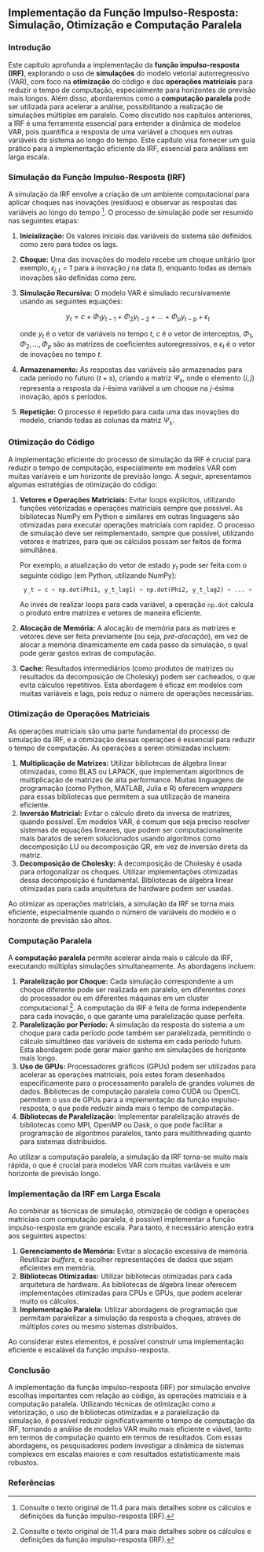 ## Implementação da Função Impulso-Resposta: Simulação, Otimização e Computação Paralela

### Introdução
Este capítulo aprofunda a implementação da **função impulso-resposta (IRF)**, explorando o uso de **simulações** do modelo vetorial autorregressivo (VAR), com foco na **otimização** do código e das **operações matriciais** para reduzir o tempo de computação, especialmente para horizontes de previsão mais longos. Além disso, abordaremos como a **computação paralela** pode ser utilizada para acelerar a análise, possibilitando a realização de simulações múltiplas em paralelo. Como discutido nos capítulos anteriores, a IRF é uma ferramenta essencial para entender a dinâmica de modelos VAR, pois quantifica a resposta de uma variável a choques em outras variáveis do sistema ao longo do tempo.  Este capítulo visa fornecer um guia prático para a implementação eficiente da IRF, essencial para análises em larga escala.

### Simulação da Função Impulso-Resposta (IRF)
A simulação da IRF envolve a criação de um ambiente computacional para aplicar choques nas inovações (resíduos) e observar as respostas das variáveis ao longo do tempo [^1]. O processo de simulação pode ser resumido nas seguintes etapas:

1. **Inicialização:** Os valores iniciais das variáveis do sistema são definidos como zero para todos os lags.
2. **Choque:** Uma das inovações do modelo recebe um choque unitário (por exemplo, $\epsilon_{j,t}=1$ para a inovação $j$ na data $t$), enquanto todas as demais inovações são definidas como zero.
3. **Simulação Recursiva:** O modelo VAR é simulado recursivamente usando as seguintes equações:

     $$y_t = c + \Phi_1 y_{t-1} + \Phi_2 y_{t-2} + \ldots + \Phi_p y_{t-p} + \epsilon_t $$

     onde $y_t$ é o vetor de variáveis no tempo $t$, $c$ é o vetor de interceptos, $\Phi_1, \Phi_2, ..., \Phi_p$ são as matrizes de coeficientes autoregressivos, e $\epsilon_t$ é o vetor de inovações no tempo $t$.
4. **Armazenamento:** As respostas das variáveis são armazenadas para cada período no futuro ($t+s$), criando a matriz $\Psi_s$, onde o elemento $(i,j)$  representa a resposta da *i*-ésima variável a um choque na *j*-ésima inovação, após *s* períodos.
5. **Repetição:** O processo é repetido para cada uma das inovações do modelo, criando todas as colunas da matriz $\Psi_s$.

### Otimização do Código
A implementação eficiente do processo de simulação da IRF é crucial para reduzir o tempo de computação, especialmente em modelos VAR com muitas variáveis e um horizonte de previsão longo. A seguir, apresentamos algumas estratégias de otimização do código:

1. **Vetores e Operações Matriciais:** Evitar loops explícitos, utilizando funções vetorizadas e operações matriciais sempre que possível. As bibliotecas NumPy em Python e similares em outras linguagens são otimizadas para executar operações matriciais com rapidez. O processo de simulação deve ser reimplementado, sempre que possível, utilizando vetores e matrizes, para que os cálculos possam ser feitos de forma simultânea.

   Por exemplo, a atualização do vetor de estado $y_t$ pode ser feita com o seguinte código (em Python, utilizando NumPy):
    ```python
     y_t = c + np.dot(Phi1, y_t_lag1) + np.dot(Phi2, y_t_lag2) + ... + np.dot(Phi_p, y_t_lagp) + epsilon_t
    ```
    Ao invés de realizar loops para cada variável, a operação `np.dot` calcula o produto entre matrizes e vetores de maneira eficiente.

2. **Alocação de Memória:** A alocação de memória para as matrizes e vetores deve ser feita previamente (ou seja, *pré-alocação*), em vez de alocar a memória dinamicamente em cada passo da simulação, o qual pode gerar gastos extras de computação.
3. **Cache:** Resultados intermediários (como produtos de matrizes ou resultados da decomposição de Cholesky) podem ser cacheados, o que evita cálculos repetitivos. Esta abordagem é eficaz em modelos com muitas variáveis e lags, pois reduz o número de operações necessárias.

### Otimização de Operações Matriciais
As operações matriciais são uma parte fundamental do processo de simulação da IRF, e a otimização dessas operações é essencial para reduzir o tempo de computação. As operações a serem otimizadas incluem:

1.  **Multiplicação de Matrizes:** Utilizar bibliotecas de álgebra linear otimizadas, como BLAS ou LAPACK, que implementam algoritmos de multiplicação de matrizes de alta performance.  Muitas linguagens de programação (como Python, MATLAB, Julia e R) oferecem *wrappers* para essas bibliotecas que permitem a sua utilização de maneira eficiente.
2. **Inversão Matricial:** Evitar o cálculo direto da inversa de matrizes, quando possível. Em modelos VAR, é comum que seja preciso resolver sistemas de equações lineares, que podem ser computacionalmente mais baratos de serem solucionados usando algoritmos como decomposição LU ou decomposição QR, em vez de inversão direta da matriz.
3. **Decomposição de Cholesky:** A decomposição de Cholesky é usada para ortogonalizar os choques. Utilizar implementações otimizadas dessa decomposição é fundamental. Bibliotecas de álgebra linear otimizadas para cada arquitetura de hardware podem ser usadas.

Ao otimizar as operações matriciais, a simulação da IRF se torna mais eficiente, especialmente quando o número de variáveis do modelo e o horizonte de previsão são altos.

### Computação Paralela
A **computação paralela** permite acelerar ainda mais o cálculo da IRF, executando múltiplas simulações simultaneamente. As abordagens incluem:

1.  **Paralelização por Choque:** Cada simulação correspondente a um choque diferente pode ser realizada em paralelo, em diferentes *cores* do processador ou em diferentes máquinas em um cluster computacional [^1]. A computação da IRF é feita de forma independente para cada inovação, o que garante uma paralelização quase perfeita.
2.  **Paralelização por Período:** A simulação da resposta do sistema a um choque para cada período pode também ser paralelizada, permitindo o cálculo simultâneo das variáveis do sistema em cada período futuro. Esta abordagem pode gerar maior ganho em simulações de horizonte mais longo.
3.  **Uso de GPUs:** Processadores gráficos (GPUs) podem ser utilizados para acelerar as operações matriciais, pois estes foram desenhados especificamente para o processamento paralelo de grandes volumes de dados. Bibliotecas de computação paralela como CUDA ou OpenCL permitem o uso de GPUs para a implementação da função impulso-resposta, o que pode reduzir ainda mais o tempo de computação.
4.  **Bibliotecas de Paralelização:** Implementar paralelização através de bibliotecas como MPI, OpenMP ou Dask, o que pode facilitar a programação de algoritmos paralelos, tanto para multithreading quanto para sistemas distribuídos.

Ao utilizar a computação paralela, a simulação da IRF torna-se muito mais rápida, o que é crucial para modelos VAR com muitas variáveis e um horizonte de previsão longo.

### Implementação da IRF em Larga Escala
Ao combinar as técnicas de simulação, otimização de código e operações matriciais com computação paralela, é possível implementar a função impulso-resposta em grande escala. Para tanto, é necessário atenção extra aos seguintes aspectos:

1. **Gerenciamento de Memória:** Evitar a alocação excessiva de memória. Reutilizar *buffers*, e escolher representações de dados que sejam eficientes em memória.
2. **Bibliotecas Otimizadas:** Utilizar bibliotecas otimizadas para cada arquitetura de hardware.  As bibliotecas de álgebra linear oferecem implementações otimizadas para CPUs e GPUs, que podem acelerar muito os cálculos.
3. **Implementação Paralela:** Utilizar abordagens de programação que permitam paralelizar a simulação da resposta a choques, através de múltiplos *cores* ou mesmo sistemas distribuídos.

Ao considerar estes elementos, é possível construir uma implementação eficiente e escalável da função impulso-resposta.

### Conclusão
A implementação da função impulso-resposta (IRF) por simulação envolve escolhas importantes com relação ao código, às operações matriciais e à computação paralela. Utilizando técnicas de otimização como a vetorização, o uso de bibliotecas otimizadas e a paralelização da simulação, é possível reduzir significativamente o tempo de computação da IRF, tornando a análise de modelos VAR muito mais eficiente e viável, tanto em termos de computação quanto em termos de resultados.  Com essas abordagens, os pesquisadores podem investigar a dinâmica de sistemas complexos em escalas maiores e com resultados estatisticamente mais robustos.

### Referências
[^1]: Consulte o texto original de 11.4 para mais detalhes sobre os cálculos e definições da função impulso-resposta (IRF).
<!-- END -->
